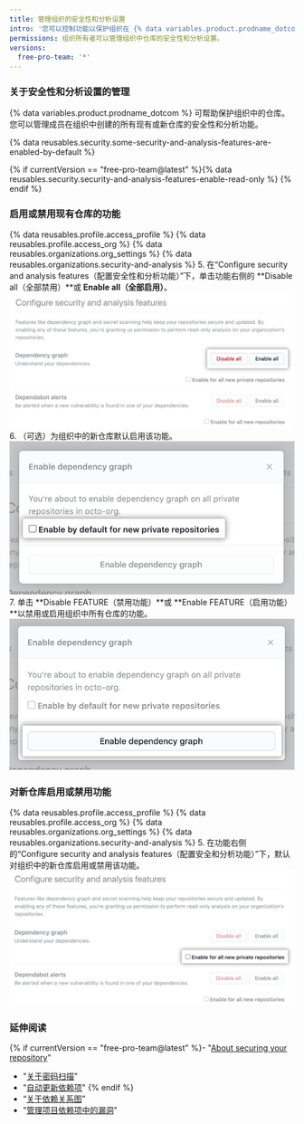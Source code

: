 ```yaml
---
title: 管理组织的安全性和分析设置
intro: '您可以控制功能以保护组织在 {% data variables.product.prodname_dotcom %} 上项目的安全并分析其中的代码。'
permissions: 组织所有者可以管理组织中仓库的安全性和分析设置。
versions:
  free-pro-team: '*'
---
```


### 关于安全性和分析设置的管理

{% data variables.product.prodname_dotcom %} 可帮助保护组织中的仓库。 您可以管理成员在组织中创建的所有现有或新仓库的安全性和分析功能。

{% data reusables.security.some-security-and-analysis-features-are-enabled-by-default %}

{% if currentVersion == "free-pro-team@latest" %}{% data reusables.security.security-and-analysis-features-enable-read-only %}
{% endif %}

### 启用或禁用现有仓库的功能

{% data reusables.profile.access_profile %}
{% data reusables.profile.access_org %}
{% data reusables.organizations.org_settings %}
{% data reusables.organizations.security-and-analysis %}
5. 在“Configure security and analysis features（配置安全性和分析功能）”下，单击功能右侧的 **Disable all（全部禁用）**或 **Enable all（全部启用）**。 !["Configure security and analysis（配置安全性和分析）"功能的"Enable all（全部启用）"或"Disable all（全部禁用）"按钮](/assets/images/help/organizations/security-and-analysis-disable-or-enable-all.png)
6. （可选）为组织中的新仓库默认启用该功能。 ![新仓库的"Enable by default（默认启用）"选项](/assets/images/help/organizations/security-and-analysis-enable-by-default-in-modal.png)
7. 单击 **Disable FEATURE（禁用功能）**或 **Enable FEATURE（启用功能）**以禁用或启用组织中所有仓库的功能。 ![用于禁用或启用功能的按钮](/assets/images/help/organizations/security-and-analysis-enable-dependency-graph.png)

### 对新仓库启用或禁用功能

{% data reusables.profile.access_profile %}
{% data reusables.profile.access_org %}
{% data reusables.organizations.org_settings %}
{% data reusables.organizations.security-and-analysis %}
5. 在功能右侧的“Configure security and analysis features（配置安全和分析功能）”下，默认对组织中的新仓库启用或禁用该功能。 ![用于对新仓库启用或禁用功能的复选框](/assets/images/help/organizations/security-and-analysis-enable-or-disable-feature-checkbox.png)

### 延伸阅读

{% if currentVersion == "free-pro-team@latest" %}- "[About securing your repository](/github/administering-a-repository/about-securing-your-repository)"
- "[关于密码扫描](/github/administering-a-repository/about-secret-scanning)"
- "[自动更新依赖项](/github/administering-a-repository/keeping-your-dependencies-updated-automatically)"
{% endif %}
- “[关于依赖关系图](/github/visualizing-repository-data-with-graphs/about-the-dependency-graph)”
- "[管理项目依赖项中的漏洞](/github/managing-security-vulnerabilities/managing-vulnerabilities-in-your-projects-dependencies)"
